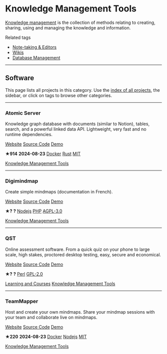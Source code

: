 # Knowledge Management Tools

[Knowledge management](https://en.wikipedia.org/wiki/Knowledge_management) is the collection of methods relating to creating, sharing, using and managing the knowledge and information.

Related tags

* [Note-taking & Editors](https://awesome-selfhosted.net/tags/note-taking--editors.html)
* [Wikis](https://awesome-selfhosted.net/tags/wikis.html)
* [Database Management](https://awesome-selfhosted.net/tags/database-management.html)

---

## Software

This page lists all projects in this category. Use the [index of all projects](https://awesome-selfhosted.net/index.html), the sidebar, or click on  tags to browse other categories.

---

### Atomic Server

Knowledge graph database with documents (similar to Notion), tables, search, and a powerful linked data API. Lightweight, very fast and no runtime dependencies.

[ Website](https://github.com/atomicdata-dev/atomic-server) [ Source Code](https://github.com/atomicdata-dev/atomic-server) [ Demo](https://atomicdata.dev/)

**★914**  **2024-08-23** [ Docker](https://awesome-selfhosted.net/platforms/docker.html) [ Rust](https://awesome-selfhosted.net/platforms/rust.html) [ MIT](https://awesome-selfhosted.net/index.html#list-of-licenses)

[ Knowledge Management Tools](https://awesome-selfhosted.net/tags/knowledge-management-tools.html)

---

### Digimindmap

Create simple mindmaps (documentation in French).

[ Website](https://ladigitale.dev/digimindmap/#/) [ Source Code](https://codeberg.org/ladigitale/digimindmap) [ Demo](https://ladigitale.dev/digimindmap/#/)

**★?**  **?** [ Nodejs](https://awesome-selfhosted.net/platforms/nodejs.html) [ PHP](https://awesome-selfhosted.net/platforms/php.html) [ AGPL-3.0](https://awesome-selfhosted.net/index.html#list-of-licenses)

[ Knowledge Management Tools](https://awesome-selfhosted.net/tags/knowledge-management-tools.html)

---

### QST

Online assessment software. From a quick quiz on your phone to large scale, high stakes, proctored desktop testing, easy, secure and economical.

[ Website](https://qstonline.org/) [ Source Code](https://sourceforge.net/projects/qstonline/) [ Demo](https://qstonline.org/free_account.htm)

**★?**  **?** [ Perl](https://awesome-selfhosted.net/platforms/perl.html) [ GPL-2.0](https://awesome-selfhosted.net/index.html#list-of-licenses)

[ Learning and Courses](https://awesome-selfhosted.net/tags/learning-and-courses.html) [ Knowledge Management Tools](https://awesome-selfhosted.net/tags/knowledge-management-tools.html)

---

### TeamMapper

Host and create your own mindmaps. Share your mindmap sessions with your team and collaborate live on mindmaps.

[ Website](https://github.com/b310-digital/teammapper) [ Source Code](https://github.com/b310-digital/teammapper) [ Demo](https://map.kits.blog/)

**★220**  **2024-08-23** [ Docker](https://awesome-selfhosted.net/platforms/docker.html) [ Nodejs](https://awesome-selfhosted.net/platforms/nodejs.html) [ MIT](https://awesome-selfhosted.net/index.html#list-of-licenses)

[ Knowledge Management Tools](https://awesome-selfhosted.net/tags/knowledge-management-tools.html)
